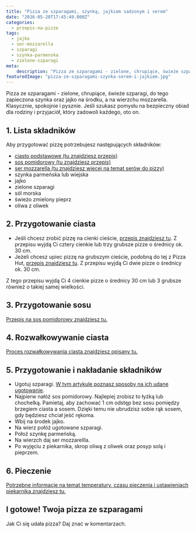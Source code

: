 ```yaml
---
title: "Pizza ze szparagami, szynką, jajkiem sadzonym i serem"
date: "2016-05-20T17:45:49.000Z"
categories: 
  - przepis-na-pizze
tags: 
  - jajko
  - ser-mozzarella
  - szparagi
  - szynka-parmenska
  - zielone-szparagi
meta: 
    description: "Pizza ze szparagami - zielone, chrupiące, świeże szparagi, do tego zapieczona szynka oraz jajko na środku, a na wierzchu kremowa mozzarella. Klasycznie, prosto, szybko!"
featuredImage: "pizza-ze-szparagami-szynka-serem-i-jajkiem.jpg"
---
```


Pizza ze szparagami - zielone, chrupiące, świeże szparagi, do tego zapieczona szynka oraz jajko na środku, a na wierzchu mozzarella. Klasycznie, spokojnie i pysznie. Jeśli szukasz pomysłu na bezpieczny obiad dla rodziny i przyjaciół, który zadowoli każdego, oto on.

## 1\. Lista składników

Aby przygotować pizzę potrzebujesz następujących składników:

- <a href="/przepis-na-ciasto-na-pizze/" title="Przepis na ciasto podstawowe">ciasto podstawowe (tu znajdziesz przepis)</a>
- <a href="/sos-pomidorowy/" title="Przepis na sos pesto">sos pomidorowy (tu znajdziesz przepis)</a>
- <a href="/jaki-ser-wybrac-do-pizzy/" title="Ser do pizzy">ser mozzarella (tu znajdziesz więcej na temat serów do pizzy)</a>
- szynka parmeńska lub wiejska
- jajko
- zielone szparagi
- sól morska
- świeżo zmielony pieprz
- oliwa z oliwek

## 2\. Przygotowanie ciasta

- Jeśli chcesz zrobić pizzę na cienki cieście, <a href="/przepis-na-ciasto-na-pizze/" title="Przepis na ciasto podstawowe">przepis znajdziesz tu</a>. Z przepisu wyjdą Ci cztery cienkie lub trzy grubsze pizze o średnicy ok. 30 cm.
- Jeżeli chcesz upiec pizzę na grubszym cieście, podobną do tej z Pizza Hut, <a href="/jak-zrobic-ciasto-na-pizze-jak-w-pizza-hut/" title="Przepis na pizzę na grubym cieście">przepis znajdziesz tu</a>. Z przepisu wyjdą Ci dwie pizze o średnicy ok. 30 cm.

Z tego przepisu wyjdą Ci 4 cienkie pizze o średnicy 30 cm lub 3 grubsze również o takiej samej wielkości.

## 3\. Przygotowanie sosu

<a href="/sos-pomidorowy/" title="Przepis na sos pomidorowy">Przepis na sos pomidorowy znajdziesz tu.</a>

## 4\. Rozwałkowywanie ciasta

<a href="/jak-walkowac-ciasto-pizzy/" title="Rozwałkowywanie ciasta">Proces rozwałkowywania ciasta znajdziesz opisany tu.</a>

## 5\. Przygotowanie i nakładanie składników

- Ugotuj szparagi. <a href="/pizza-ze-szparagami/" title="Wszystko co potrzebujesz wiedzieć o awokado">W tym artykule poznasz sposoby na ich udane ugotowanie</a>.
- Najpierw nałóż sos pomidorowy. Najlepiej zrobisz to łyżką lub chochelką. Pamietaj, aby zachować 1 cm odstęp bez sosu pomiędzy brzegiem ciasta a sosem. Dzięki temu nie ubrudzisz sobie rąk sosem, gdy będziesz chciał jeść rękoma.
- Wbij na środek jajko.
- Na wierz połóż ugotowane szparagi.
- Położ szynkę parmeńską.
- Na wierzch daj ser mozzarellla.
- Po wyjęciu z piekarnika, skrop oliwą z oliwek oraz posyp solą i pieprzem.

## 6\. Pieczenie

<a href="/jak-ustawic-piekarnik-pieczenia-pizzy/" title="Jak ustawić piekarnik do pieczenia pizzy">Potrzebne informacje na temat temperatury, czasu pieczenia i ustawieniach piekarnika znajdziesz tu.</a>

## I gotowe! Twoja pizza ze szparagami

Jak Ci się udała pizza? Daj znać w komentarzach.
